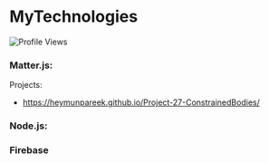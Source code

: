 # MyTechnologies
![Profile Views](https://komarev.com/ghpvc/?username=PareekHeymun&color=blueviolet)
### Matter.js:
Projects:
- https://heymunpareek.github.io/Project-27-ConstrainedBodies/
### Node.js:


### Firebase


